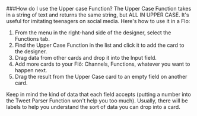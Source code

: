 ###How do I use the Upper case Function?
The Upper Case Function takes in a string of text and returns the same string, but ALL IN UPPER CASE. It's useful for imitating teenagers on social media. Here's how to use it in a Flo:

1. From the menu in the right-hand side of the designer, select the Functions tab.
2. Find the Upper Case Function in the list and click it to add the card to the designer. 
3. Drag data from other cards and drop it into the Input field.
4. Add more cards to your Flõ: Channels, Functions, whatever you want to happen next. 
5. Drag the result from the Upper Case card to an empty field on another card. 

Keep in mind the kind of data that each field accepts (putting a number into the Tweet Parser Function won't help you too much). Usually, there will be labels to help you understand the sort of data you can drop into a card. 